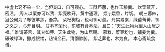 中虚七窍不染一尘，岂但爽口，自可观心。
工酥芦菔，也作玉糁羹。
炊栗蒸开，密渍。
周人以栗亦可以贽，紫壳吹开，黄中通理。
煨芋煨香，片切。
朝三暮四，狙公何为？却彼羊羔，吾蹲。
朵杞狗柜，也可饵可羹。
丹实累累，绿苗菁菁，饵之义之，心开目明。
甘荠齐荣也，东坡有食荠法，且曰：“天生此物为幽人山居之福。”
谁谓茶苦，其甘如荠。天生此物，为山居赐。
慕粉，菜豆粉也，铺姜为羹。
碾破绿珠，撒成银缕，热镯金石，清彻肺腑。
紫芝葬也，木为良。
本心斋疏食谱。